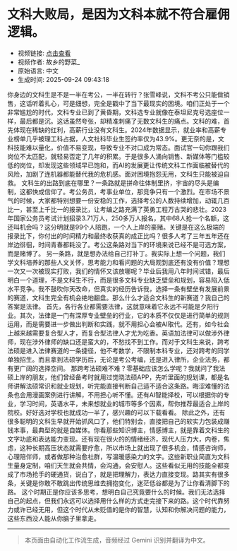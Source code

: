 # 文科大败局，是因为文科本就不符合雇佣逻辑。

- 视频链接: [点击查看](https://www.bilibili.com/video/BV1gkJCzGEXr?vd_source=7e8dddae1b6b42f4a7531543f889ccb7)
- 视频作者: 故乡的野菜_
- 原始语言: 中文
- 生成时间: 2025-09-24 09:43:18

你身边的文科生是不是一半在考公，一半在转行？张雪峰说，文科不考公只能做销售，这话听着扎心，可是细想，完全是戳中了当下最现实的困境。咱们正处于一个非常尴尬的时代，文科专业已到了黄昏期，文科选专业就像在泰坦尼克号选座位一样，最后都是沉。这话虽然夸张，却精准刺痛了无数文科生的痛点。文科的难，首先体现在稀缺的红利，高薪行业没有文科生。2024年数据显示，就业率和高薪专业榜单几乎被理工科占据，人文社科毕业生签约率仅为43.9%。更无奈的是，文科技能难以量化，价值不易变现，导致专业不对口成为常态。面试官一句你跟我们岗位不太匹配，就轻易否定了几年的积累。于是很多人涌向销售、新媒体等门槛较低的岗位，却发现这些领域早已饱和，而AI的发展更让传统文科工作面临被替代的风险，加剧了连机器都能替代我的危机感。面对困境抱怨无用，文科生只能被迫自救。
文科生的出路到底在哪里？一条路就是拼命往体制里挤，宇宙的尽头是编制，这都快成信仰了。考公务员，考事业单位，那竞争只有一个激烈。在市场不景气的时候，大家都特别想要一份安稳的工作，选择考公的人数持续增加，动辄几百比一，甚至上千比一的报录比，让考编之路充满了英勇工程万古哭的悲壮。2023年国家公务员考试计划招录3.71万人，250多万人报名，其中68人抢一个名额，这还叫机会吗？这分明就是99个人陪跑，一个人上岸的豪赌。关键是在这么极端的报录比下，你付出的时间精力和最终收获真的成正比吗？很多人考了三年五年还在岸边徘徊，时间青春都耗没了。考公这条路对当下的环境来说已经不是可选方案，而是赌博了。
另一条路，就是想办法给自己打补丁。我实际上想一个问题，我们学文科培养的那些人文关怀，思考能力和看问题的大局观到底还有没有价值？理想一次又一次被现实打败，我们的情怀又该放哪呢？毕业后我用八年时间试错，最后明白一个道理，不是文科生不行，而是很多文科专业缺乏壁垒和规划，容易陷入低水平竞争。我不鼓吹你天改命，但真实的经历告诉我，选择一条有壁垒有发展前景的赛道，文科生完全有机会绝地翻盘。那么什么才适合文科生的新赛道？我自己的答案是法律。
首先，各行各业都需要法律，这就意味着它永远不可能是夕阳行业。其次，法律是一门有深厚专业壁垒的行业，它的本质不仅仅是进行简单的规则运用，而是需要进一步做出判断和实践，就不用担心会被AI取代。还有，如今社会上越来越需要复合型人才，而复合型法律人才尤为吃香。英语加法律可以做涉外律师，现在涉外律师的缺口还是蛮大的，不愁找不到工作。而对于文科生来说，跨考法硕是进入法律赛道的一条捷径，他不考数学，不限制本科专业，还对跨考的同学单独招生。而且拿到法硕学历后，无论是考公考编，还是进入律所，企业法务，都有更广阔的选择空间。
那跨考法硕难不难？零基础应该怎么学呢？我就问了我法硕上岸的朋友，他们曾经备考时就用过觉晓法硕APP，先听里面的规划课，都是名师讲解法硕常识和就业规划，听完能直接判断自己适不适合这条路。晦涩难懂的法条也会用漫画案例进行讲解，不用担心听不懂。还有AI智能择校，可以根据你的专业，学习时间，英语水平，未来想就业的城市等多个因素，帮你推荐最适合上岸的院校。好好选对学校也就成功一半了，感兴趣的可以下载看看。
除此之外，还有很多聪明的文科生早就开始抓风口了，他们特别会，直接把自己的软实力包装成赚钱本事，最典型的就是自媒体。你看那些知识博主，情感博主，就是靠着文科生的文字功底和表达能力变现。还有现在很火的的情绪经济，现代人压力大，内卷，焦虑，这种长期高压状态就需要疗愈，所以市场上就出现了很多机会，情感咨询师，心理陪伴师，或者做那种治愈社群，写温暖感染力的文字。这些新职业简直为文科生量身定制，咱们天生就会共情，会沟通，会安慰人。这些看似无用的技能全都变成了市场抢手的硬通货，说白了，就是把理解力，表达力直接变现。路其实有很多条，关键是你敢不敢跳出传统思维去拥抱变化，迷茫低谷都是为了让你看清脚下的路。
这个时期正是你应该多思考，想明白自己究竟要什么的时候。我们无法选择自己的起点，但我们永远可以选择用什么样的方式走完接下来的路。这个时代靠努力或许已经无用，但这个时代从未贬值的是你的智慧，认知和你解决问题的能力，这些东西没人能从你脑子里拿走。

---

> 本页面由自动化工作流生成，音频经过 Gemini 识别并翻译为中文。
